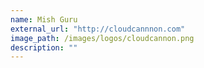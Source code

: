 ```yaml
---
name: Mish Guru
external_url: "http://cloudcannnon.com"
image_path: /images/logos/cloudcannon.png
description: ""
---
```

